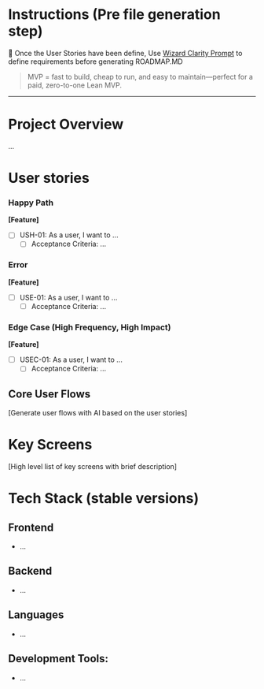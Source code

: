 # Instructions (Pre file generation step)
🚨 Once the User Stories have been define, Use [Wizard Clarity Prompt](https://gist.github.com/iamhenry/34960c7c06880510ca975f94f0497823) to define requirements before generating ROADMAP.MD

> MVP = fast to build, cheap to run, and easy to maintain—perfect for a paid, zero-to-one Lean MVP.

---

# Project Overview
...

# User stories

### Happy Path
**[Feature]**
- [ ] USH-01: As a user, I want to ...
  - [ ] Acceptance Criteria: ...

### Error
**[Feature]**
- [ ] USE-01: As a user, I want to ...
  - [ ] Acceptance Criteria: ...

### Edge Case (High Frequency, High Impact)
**[Feature]**
- [ ] USEC-01: As a user, I want to ...
  - [ ] Acceptance Criteria: ...

## Core User Flows
[Generate user flows with AI based on the user stories]

# Key Screens
[High level list of key screens with brief description]

# Tech Stack (stable versions)
## Frontend
- ...

## Backend
- ...

## Languages
- ...

## Development Tools:
- ...

